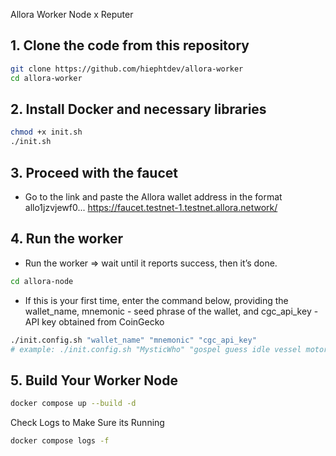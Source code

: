 Allora Worker Node x Reputer 

## 1. Clone the code from this repository

```bash
git clone https://github.com/hiephtdev/allora-worker
cd allora-worker
```

## 2. Install Docker and necessary libraries

```bash
chmod +x init.sh
./init.sh
```

## 3. Proceed with the faucet

- Go to the link and paste the Allora wallet address in the format allo1jzvjewf0... https://faucet.testnet-1.testnet.allora.network/

## 4. Run the worker
- Run the worker => wait until it reports success, then it’s done.
```bash
cd allora-node
```

- If this is your first time, enter the command below, providing the wallet_name, mnemonic - seed phrase of the wallet, and cgc_api_key - API key obtained from CoinGecko
```bash
./init.config.sh "wallet_name" "mnemonic" "cgc_api_key"
# example: ./init.config.sh "MysticWho" "gospel guess idle vessel motor step xxx xxx xxx xxx xxx xxx" "GC-xxxxxx"
```

## 5. Build Your Worker Node
```bash
docker compose up --build -d 
```

Check Logs to Make Sure its Running
```bash
docker compose logs -f 
```
